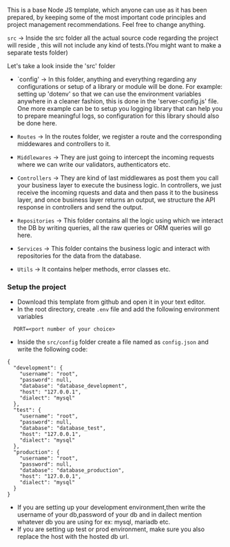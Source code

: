 This is a base Node JS template, which anyone can use as it has been prepared, by keeping some of the most important code principles and project management recommendations. Feel free to change anything.

`src` -> Inside the src folder all the actual source code regarding the project will reside , this will not include any kind of tests.(You might want to make a separate tests folder)

Let's take a look inside the 'src' folder
- `config' -> In this folder, anything and everything regarding any configurations or setup of a library or module will be done. For example: setting up 'dotenv' so that we can use the environment variables anywhere in a cleaner fashion, this is done in the 'server-config.js' file. One more example can be to setup you logging library that can help you to prepare meaningful logs, so configuration for this library should also be done here. 

- `Routes` -> In the routes folder, we register a route and the corresponding middewares and controllers to it.

- `Middlewares` -> They are just going to intercept the incoming requests where we can write our validators, authenticators etc.

- `Controllers` -> They are kind of last middlewares as post them you call your business layer to execute the business logic. In controllers, we just receive the incoming rquests and data and then pass it to the business layer, and once business layer returns an output, we structure the API response in controllers and send the output.

- `Repositories` -> This folder contains all the logic using which we interact the DB by writing queries, all the raw queries or ORM queries will go here.

- `Services` ->  This folder contains the business logic and interact with repositories for the data from the database.

- `Utils` -> It contains helper methods, error classes etc.

### Setup the project
- Download this template from github and open it in your text editor.
- In the root directory, create `.env` file and add the following environment variables
```
  PORT=<port number of your choice>
```
- Inside the `src/config` folder create a file named as `config.json` and write the following code:
```
{
  "development": {
    "username": "root",
    "password": null,
    "database": "database_development",
    "host": "127.0.0.1",
    "dialect": "mysql"
  },
  "test": {
    "username": "root",
    "password": null,
    "database": "database_test",
    "host": "127.0.0.1",
    "dialect": "mysql"
  },
  "production": {
    "username": "root",
    "password": null,
    "database": "database_production",
    "host": "127.0.0.1",
    "dialect": "mysql"
  }
}
```
- If you are setting up your development environment,then write the username of your db,password of your db and in dailect mention whatever db you are using for ex: mysql, mariadb etc.
- If you are setting up test or prod environment, make sure you also replace the host with the hosted db url.

